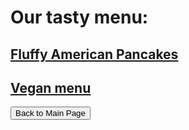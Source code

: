 # Our tasty menu:

## [Fluffy American Pancakes](/menu-items/pancakes.md)

## [Vegan menu](https://github.com/dezGusty/maestro/blob/master/vegan-menu.md)

<button href="https://github.com/dezGusty/maestro/blob/master/main-page.md">Back to Main Page</button>